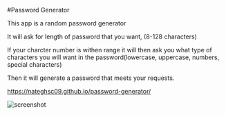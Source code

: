 #Password Generator

This app is a random password generator

It will ask for length of password that you want, (8-128 characters)

If your charcter number is withen range it will then ask you what type of characters you will want in the password(lowercase, uppercase, numbers, special characters)

Then it will generate a password that meets your requests. 

https://nateghsc09.github.io/password-generator/

![screenshot](https://github.com/nateghsc09/password-generator/main/Assets/Screenshot.jpg)
